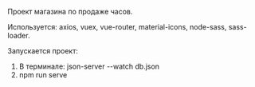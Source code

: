 Проект магазина по продаже часов.

Используется: axios, vuex, vue-router, material-icons, node-sass, sass-loader.

Запускается проект:
1) В терминале: json-server --watch db.json
2) npm run serve

